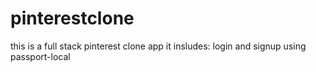 # pinterestclone
this is a full stack pinterest clone app it insludes: login and signup using passport-local
